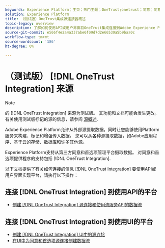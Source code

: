 ```yaml
---
keywords: Experience Platform；主页；热门主题；OneTrust;onetrust；同意；同意和首选项；符合性
solution: Experience Platform
title: （测试版）OneTrust集成源连接器概述
topic-legacy: overview
description: 了解如何使用API或用户界面将OneTrust集成连接到Adobe Experience Platform。
source-git-commit: e566f4e2a4a337abe6f09d7d2e66530a5b9baa0c
workflow-type: tm+mt
source-wordcount: '186'
ht-degree: 0%

---
```


# （测试版） [!DNL OneTrust Integration] 来源

>[!NOTE]
>
>的 [!DNL OneTrust Integration] 来源为测试版。 其功能和文档可能会发生更改。 有关使用测试版标记的源的信息，请参阅 [源概述](../../home.md#terms-and-conditions).

Adobe Experience Platform允许从外部源摄取数据，同时让您能够使用Platform服务来构建、标记和增强传入数据。 您可以从各种源摄取数据，如Adobe应用程序、基于云的存储、数据库和许多其他源。

Experience Platform支持从第三方同意和首选项管理平台摄取数据。 对同意和首选项提供程序的支持包括 [!DNL OneTrust Integration].

以下文档提供了有关如何连接的信息 [!DNL OneTrust Integration] 要使用API或用户界面实现平台，请执行以下操作：

## 连接 [!DNL OneTrust Integration] 到使用API的平台

- [创建 [!DNL OneTrust Integration] 源连接和使用流服务API的数据流](../../tutorials/api/create/consent-and-preferences/onetrust.md)

## 连接 [!DNL OneTrust Integration] 到使用UI的平台

- [创建 [!DNL OneTrust Integration] UI中的源连接](../../tutorials/ui/create/consent-and-preferences/onetrust.md)
- [在UI中为同意和首选项源连接创建数据流](../../tutorials/ui/dataflow/consent-and-preferences.md)
